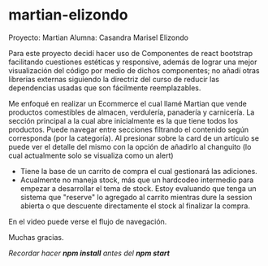 # martian-elizondo
Proyecto: Martian
Alumna: Casandra Marisel Elizondo

Para este proyecto decidí hacer uso de Componentes de react bootstrap facilitando cuestiones  estéticas y responsive, además de lograr una mejor visualización del código por medio de dichos componentes; no añadí otras librerias externas siguiendo la directriz del curso de reducir las dependencias usadas que son fácilmente reemplazables.

Me enfoqué en realizar un Ecommerce el cual llamé Martian que vende productos comestibles de almacen, verdulería, panadería y carnicería. 
La sección principal a la cual abre inicialmente es la que tiene todos los productos. Puede navegar entre secciones filtrando el contenido según corresponda (por la categoría). Al presionar sobre la card de un artículo se puede ver el detalle del mismo con la opción de añadirlo al changuito (lo cual actualmente solo se visualiza como un alert)
* Tiene la base de un carrito de compra el cual gestionará las adiciones.
* Acualmente no maneja stock, más que un hardcodeo intermedio para empezar a desarrollar el tema de stock. Estoy evaluando que tenga un sistema que "reserve" lo agregado al carrito mientras dure la session abierta o que descuente directamente el stock al finalizar la compra.

En el video puede verse el flujo de navegación.

Muchas gracias.

*Recordar hacer **npm install** antes del **npm start***
